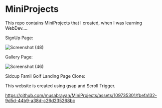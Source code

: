 # MiniProjects
This repo contains MiniProjects that I created, when I was learning WebDev....

SignUp Page:

![Screenshot (48)](https://github.com/musabrayan/MiniProjects/assets/109735301/ed09996c-e7aa-4cda-a96c-e14e51468cff)


Gallery Page:

![Screenshot (46)](https://github.com/musabrayan/MiniProjects/assets/109735301/1ed11687-a800-4a59-8b89-33002237cf17)

Sidcup Famil Golf Landing Page Clone:

This website is created using gsap and Scroll Trigger.


https://github.com/musabrayan/MiniProjects/assets/109735301/fbefa132-9d5d-44b9-a38d-c26d235268bc

